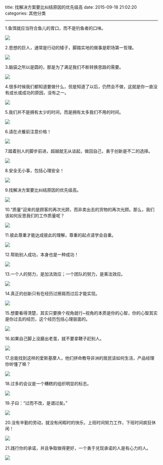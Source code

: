 title: 找解决方案要比纠结原因的优先级高
date: 2015-09-18 21:02:20
categories: 其他分类

---

1.鱼饵就应当符合鱼儿的胃口，而不是钓鱼者的口味。

<!--more-->

![](http://ww3.sinaimg.cn/mw690/aeba7ac3jw1ew6w33nfylj20b40etabv.jpg)



2.思想的巨人，通常是行动的矮子，脚踏实地的做事是职场第一哲理。

![](http://ww3.sinaimg.cn/mw690/aeba7ac3jw1ew6w7kocvmj20b40etq4y.jpg)

3.脑袋之所以是圆的，那是为了满足我们不断转换思路的需要。

![](http://ww4.sinaimg.cn/mw690/aeba7ac3jw1ew6w7s1ctwj20b40eqwg8.jpg)

4.很多时候我们都知道要做什么，但是知道了以后，仍然会不做，这就是你一直没有成长或成功的原因，没有之一。

![](http://ww4.sinaimg.cn/mw690/aeba7ac3jw1ew6w7z7w2oj20b40eqtas.jpg)

5.我们并不是拥有太少的时间，而是拥有太多我们不用的时间。

![](http://ww4.sinaimg.cn/mw690/aeba7ac3jw1ew6wmiid86j20b40eqdid.jpg)

6.请在点餐前注意价格！

![](http://ww4.sinaimg.cn/mw690/aeba7ac3jw1ew6w80cixqj20b40eqmyv.jpg)

7.踏着别人的脚步前进，超越就无从谈起，做回自己，勇于创新是不二的选择。

![](http://ww1.sinaimg.cn/mw690/aeba7ac3jw1ew6w81f9l1j20b40eqdh8.jpg)

8.安全无小事，包括心理安全！

![](http://ww4.sinaimg.cn/mw690/aeba7ac3jw1ew6w81zuvqj20b40eqtae.jpg)

9.找解决方案要比纠结原因的优先级高。

![](http://ww1.sinaimg.cn/mw690/aeba7ac3jw1ew6w82rxvxj20b40eqab7.jpg)

10.“质量”迎来的是顾客的再次光顾，而非卖出去的货物的再次光顾。那么，我们该如何反思我们的工作质量呢？

![](http://ww1.sinaimg.cn/mw690/aeba7ac3jw1ew6w83ncarj20b40eqdhq.jpg)

11.彼此尊重才能达成彼此的理解，尊重的起点请学会自重。

![](http://ww4.sinaimg.cn/mw690/aeba7ac3jw1ew6w8492ohj20b20eqgnl.jpg)

12.帮助别人成功，本身也是一种成功！

![](http://ww2.sinaimg.cn/mw690/aeba7ac3jw1ew6w852a0oj20b40eq408.jpg)


13.一个人的努力，是加法效应；一个团队的努力，是乘法效应。

![](http://ww2.sinaimg.cn/mw690/aeba7ac3jw1ew6w85ubuqj20b40eq3zz.jpg)

14.真正的创新只有在经历过擦肩而过后才能实现。

![](http://ww1.sinaimg.cn/mw690/aeba7ac3jw1ew6w86x6xzj20b40eqwfz.jpg)

15.想要看得清楚，其实只要换个视角就行~视角的本质是你的心智，你的心智其实是你过去的经历，这个经历包括心理层面的。

![](http://ww1.sinaimg.cn/mw690/aeba7ac3jw1ew6w87qznuj20b40eqdh6.jpg)

16.如果自己脚上没磨出老茧，就不要拿鞭子赶别人。

![](http://ww2.sinaimg.cn/mw690/aeba7ac3jw1ew6w88nwunj20b30eqtag.jpg)



17.总能找到这样的爱斯基摩人，他们拼命教导非洲的居民该如何生活，产品经理你听懂了嘛？

![](http://ww1.sinaimg.cn/mw690/aeba7ac3jw1ew6w89k7kwj20b40eqq4j.jpg)

18.过多的会议是一个糟糕的组织明显的标志。

![](http://ww4.sinaimg.cn/mw690/aeba7ac3jw1ew6w8a5zgnj20b40eqabe.jpg)

19.子曰：“过而不改，是谓过矣。”

![](http://ww4.sinaimg.cn/mw690/aeba7ac3jw1ew6w8bb6gaj20b40eqwg5.jpg)

20.没有辛勤的劳动，就没有闲暇时的快乐，上班时间努力工作，下班时间疯狂休闲！

![](http://ww3.sinaimg.cn/mw690/aeba7ac3jw1ew6w8chldpj20b40eqdhb.jpg)

21.践行你的承诺，并且争取做得更好，一个勇于兑现承诺的人是有心力的人。

![](http://ww4.sinaimg.cn/mw690/aeba7ac3jw1ew6w8lvg3qj20b20eqtat.jpg)